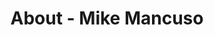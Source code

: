 ---
id: mike_mancuso
permalink: "/about/mike_mancuso"
full_name: Mike Mancuso
title: About - Mike Mancuso
role: Visual Designer
image: 
about: Mike Mancuso is a visual designer who helps to create design work, art for social media posts, and short comics for Raft. Mike graduated from the Savannah College of Art and Design with a degree in animation. He enjoys taking on new creative challenges that express Raft's branding in fun and unique ways. When he is not working on art he loves playing video games or going on walks outside.
linkedin: https://www.linkedin.com/in/mike-mancuso-28083610b/
featimg: "/assets/aboutBanner1.jpg"
layout: about/profile
---